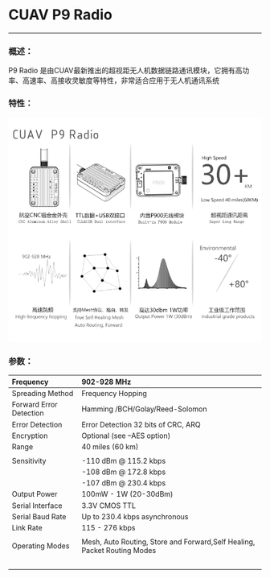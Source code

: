# CUAV P9 Radio

---

### 概述：

P9 Radio 是由CUAV最新推出的超视距无人机数据链路通讯模块，它拥有高功率、高速率、高接收灵敏度等特性，非常适合应用于无人机通讯系统

### 特性：

![](/assets/P900.png)

### 参数：

| Frequency | 902-928 MHz |
| :--- | :--- |
| Spreading Method | Frequency Hopping |
| Forward Error Detection | Hamming /BCH/Golay/Reed-Solomon |
| Error Detection | Error Detection 32 bits of CRC, ARQ |
| Encryption | Optional \(see –AES option\) |
| Range | 40 miles \(60 km\) |
|  |  |
| Sensitivity | -110 dBm @ 115.2 kbps |
|  | -108 dBm @ 172.8 kbps |
|  | -107 dBm @ 230.4 kbps |
| Output Power | 100mW - 1W \(20-30dBm\) |
| Serial Interface | 3.3V CMOS TTL |
| Serial Baud Rate |  Up to 230.4 kbps asynchronous |
| Link Rate | 115 - 276 kbps |
|  |  |
| Operating Modes | Mesh, Auto Routing, Store and Forward,Self Healing, Packet Routing Modes |
|  |  |
|  |  |
|  |  |
|  |  |
|  |  |




